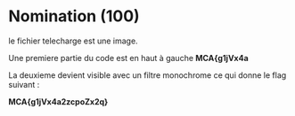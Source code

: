 # Nomination (100)

le fichier telecharge est une image.

Une premiere partie du code est en haut à gauche **MCA{g1jVx4a**

La deuxieme devient visible avec un filtre monochrome ce qui donne le flag suivant :

**MCA{g1jVx4a2zcpoZx2q}**
